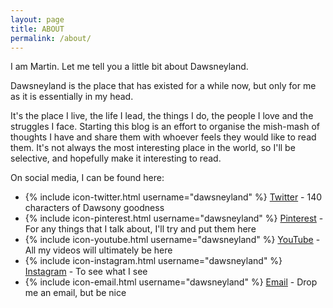 ```yaml
---
layout: page
title: ABOUT
permalink: /about/
---
```


I am Martin. Let me tell you a little bit about Dawsneyland.

Dawsneyland is the place that has existed for a while now, but only for me as it is essentially in my head. 

It's the place I live, the life I lead, the things I do, the people I love and the struggles I face. Starting this blog is an effort to organise the mish-mash of thoughts I have and share them with whoever feels they would like to read them. It's not always the most interesting place in the world, so I'll be selective, and hopefully make it interesting to read.

On social media, I can be found here:

* {% include icon-twitter.html username="dawsneyland" %} [Twitter](http://twitter.com/dawsneyland) - 140 characters of Dawsony goodness
* {% include icon-pinterest.html username="dawsneyland" %} [Pinterest](http://pinterest.com/dawsneyland) - For any things that I talk about, I'll try and put them here
* {% include icon-youtube.html username="dawsneyland" %} [YouTube](http://youtube.com/dawsneyland) - All my videos will ultimately be here
* {% include icon-instagram.html username="dawsneyland" %} [Instagram](http://instagram.com/dawsneyland) - To see what I see
* {% include icon-email.html username="dawsneyland" %} [Email](mailto:dawsneyland@gmail.com) - Drop me an email, but be nice
